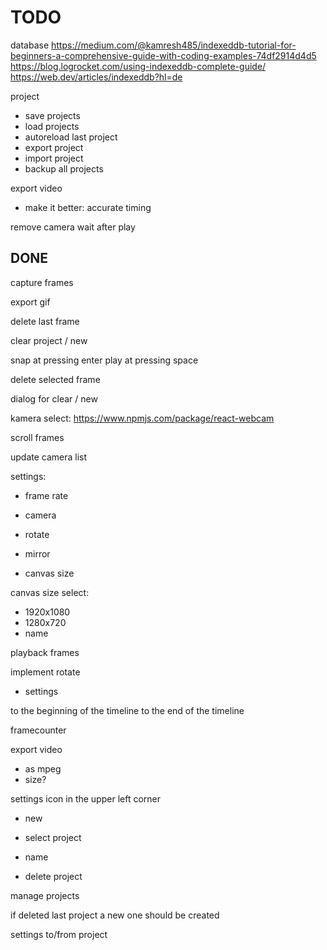# TODO

database
https://medium.com/@kamresh485/indexeddb-tutorial-for-beginners-a-comprehensive-guide-with-coding-examples-74df2914d4d5
https://blog.logrocket.com/using-indexeddb-complete-guide/
https://web.dev/articles/indexeddb?hl=de

project

- save projects
- load projects
- autoreload last project
- export project
- import project
- backup all projects

export video

- make it better: accurate timing

remove camera wait after play

## DONE

capture frames

export gif

delete last frame

clear project / new

snap at pressing enter
play at pressing space

delete selected frame

dialog for clear / new

kamera select:
<https://www.npmjs.com/package/react-webcam>

scroll frames

update camera list

settings:

- frame rate
- camera

- rotate
- mirror
- canvas size

canvas size select:

- 1920x1080
- 1280x720
- name

playback frames

implement rotate

- settings

to the beginning of the timeline
to the end of the timeline

framecounter

export video

- as mpeg
- size?

settings icon in the upper left corner

- new

- select project

- name

- delete project

manage projects


if deleted last project a new one should be created

settings to/from project

